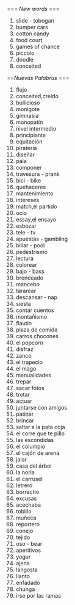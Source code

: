 === *New words* ===

1. slide - tobogan
2. bumper cars
3. cotton candy
4. food court
5. games of chance
6. piccolo
7. doodle
8. conceited

==*Nuevas Palabras* ===

1. flujo
2. conceited,creído
3. bullicioso
4. monigote
5. gimnasia
6. monopatín
7. nivel intermedio
8. principiante
9. equitación
10. piratería
11. diseñar
12. pala
13. componer
14. travesura - prank
15. bici - bike
16. quehaceres
17. mantenimiento
18. intereses
19. match,el partido
20. ocio
21. essay,el ensayo
22. esbozar
23. tele - tv
24. apuestas - gambling
25. billar - pool
26. pedestrismo
27. lectura
28. colorear
29. bajo - bass
30. bronceado
31. mancebo
32. tararear
33. descansar - nap
34. siesta
35. contar cuentos
36. montañismo
37. flautín
38. plaza de comida
39. carros chocones
40. el popcorn
41. disfraz
42. zanco
43. el trapecio
44. el mago
45. manualidades
46. trepar
47. sacar fotos
48. trotar
49. actuar
50. juntarse con amigos
51. patinar
52. brincar
53. saltar a la pata coja
54. el corre que te pillo
55. las escondidas
56. el columpio
57. el cajón de arena
58. jalar
59. casa del árbol
60. la noria
61. el carrusel
62. letrero
63. borracho
64. excusas
65. acechaba
66. tobillo
67. muñeca
68. reportero
69. conejo
70. tejido
71. oso - bear
72. aperitivos
73. yogur
74. ajena
75. langosta
76. llanto
77. enfadado
78. chunga
79. irse por las ramas

